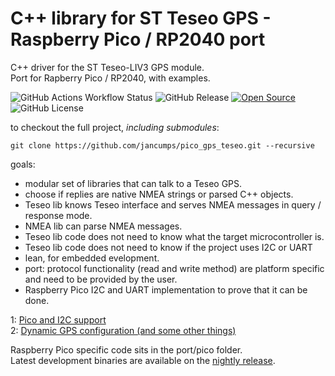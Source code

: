 # C++ library for ST Teseo GPS - Raspberry Pico / RP2040 port

C++ driver for the ST Teseo-LIV3 GPS module.  
Port for Rapberry Pico / RP2040, with examples.  

![GitHub Actions Workflow Status](https://img.shields.io/github/actions/workflow/status/jancumps/pico_gps_teseo/nightly.yml)
![GitHub Release](https://img.shields.io/github/v/release/jancumps/pico_gps_teseo)
[![Open Source](https://badges.frapsoft.com/os/v1/open-source.svg?v=103)](https://opensource.org/)
![GitHub License](https://img.shields.io/github/license/jancumps/pico_gps_teseo?label=licence)
  
to checkout the full project, *including submodules*:  

```
git clone https://github.com/jancumps/pico_gps_teseo.git --recursive
```

goals:
- modular set of libraries that can talk to a Teseo GPS.
- choose if replies are native NMEA strings or parsed C++ objects.
- Teseo lib knows Teseo interface and serves NMEA messages in query / response mode.
- NMEA lib can parse NMEA messages.
- Teseo lib code does not need to know what the target microcontroller is.
- Teseo lib code does not need to know if the project uses I2C or UART
- lean, for embedded evelopment.
- port: protocol functionality (read and write method) are platform specific and need to be provided by the user.
- Raspberry Pico I2C and UART implementation to prove that it can be done.

1: [Pico and I2C support](https://community.element14.com/technologies/embedded/b/blog/posts/c-library-for-st-teseo-gps---pt-1-pico-and-i2c-support?CommentId=a0dfd5e9-20a5-4ae6-8b1d-723620f2db3f)  
2: [Dynamic GPS configuration (and some other things) ](https://community.element14.com/technologies/embedded/b/blog/posts/c-library-for-st-teseo-gps---pt-2-dynamic-gps-configuration-and-some-other-things)  

Raspberry Pico specific code sits in the port/pico folder.  
Latest development binaries are available on the [nightly release](https://github.com/jancumps/pico_gps_teseo/releases/tag/nightly_development).